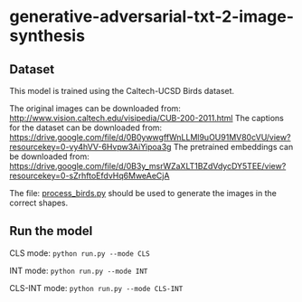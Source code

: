 # generative-adversarial-txt-2-image-synthesis

## Dataset
This model is trained using the Caltech-UCSD Birds dataset. 

The original images can be downloaded from: http://www.vision.caltech.edu/visipedia/CUB-200-2011.html
The captions for the dataset can be downloaded from:  https://drive.google.com/file/d/0B0ywwgffWnLLMl9uOU91MV80cVU/view?resourcekey=0-vy4hVV-6Hvpw3AiYipoa3g
The pretrained embeddings can be downloaded from: https://drive.google.com/file/d/0B3y_msrWZaXLT1BZdVdycDY5TEE/view?resourcekey=0-sZrhftoEfdvHq6MweAeCjA

The file: [process_birds.py](https://github.com/crisbodnar/text-to-image/blob/master/preprocess/preprocess_birds.py) 
should be used to generate the images in the correct shapes.


## Run the model
CLS mode: `python run.py --mode CLS`

INT mode: `python run.py --mode INT`

CLS-INT mode: `python run.py --mode CLS-INT`

